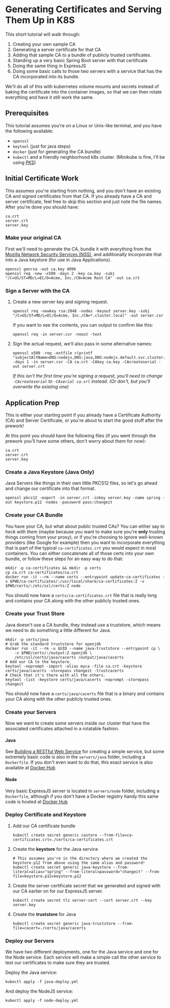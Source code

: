# Generating Certificates and Serving Them Up in K8S

This short tutorial will walk through:

1. Creating your own sample CA
1. Generating a server certificate for that CA
1. Adding that sample CA to a bundle of publicly trusted certificates.
1. Standing up a very basic Spring Boot server with that certificate
1. Doing the same thing in ExpressJS
1. Doing some basic calls to those two servers with a service that has the CA incorporated into its bundle.

We'll do all of this with kubernetes volume mounts and secrets instead of baking the certificate into the container images, so that we can then rotate everything and have it still work the same.

## Prerequisites

This tutorial assumes you're on a Linux or Unix-like terminal, and you have the following available:

- `openssl`
- `keytool` (just for java steps)
- `docker` (just for generating the CA bundle)
- `kubectl` and a friendly neighborhood k8s cluster. (Minikube is fine, I'll be using [PKS](https://pivotal.io/platform/pivotal-container-service))

## Initial Certificate Work

This assumes you're starting from nothing, and you don't have an existing CA and signed certificates from that CA. If you already have a CA and server certificate, feel free to skip this section and just note the file names. After you're done you should have:

```
ca.crt
server.crt
server.key
```

### Make your original CA

First we'll need to generate the CA, bundle it with everything from the [Mozilla Network Security Services (NSS)](https://www.mozilla.org/en-US/about/governance/policies/security-group/certs/policy/), and additionally incorporate that into a Java keystore (for use in Java Applications).

```
openssl genrsa -out ca.key 4096
openssl req -new -x509 -days 2 -key ca.key -subj "/C=US/ST=MD/L=EC/O=Acme, Inc./CN=Acme Root CA" -out ca.crt
```

### Sign a Server with the CA

1. Create a new server key and signing request.
    ```
    openssl req -newkey rsa:2048 -nodes -keyout server.key -subj "/C=US/ST=MD/L=EC/O=Acme, Inc./CN=*.cluster.local" -out server.csr
    ```
    If you want to see the contents, you can output to confirm like this:
    ```
    openssl req -in server.csr -noout -text
    ```
1. Sign the actual request, we'll also pass in some alternative names:
    ```
    openssl x509 -req -extfile <(printf "subjectAltName=DNS:nodejs,DNS:java,DNS:nodejs.default.svc.cluster.local,DNS:java.default.svc.cluster.local,DNS:www.example.com,DNS:*.cluster.local") -days 1 -in server.csr -CA ca.crt -CAkey ca.key -CAcreateserial -out server.crt
    ```
    _If this isn't the first time you're signing a request, you'll need to change `-CAcreateserial` to `-CAserial ca.srl` instead. (Or don't, but you'll overwrite the existing one)_

## Application Prep

This is either your starting point if you already have a Certificate Authority (CA) and Server Certificate, or you're about to start the good stuff after the prework!

At this point you should have the following files (if you went through the prework you'll have some others, don't worry about them for now):

```
ca.crt
server.crt
server.key
```

### Create a Java Keystore (Java Only)

Java Servers like things in their own little PKCS12 files, so let's go ahead and change our certificate into that format.

```
openssl pkcs12 -export -in server.crt -inkey server.key -name spring -out keystore.p12 -nodes -password pass:changeit
```

### Create your CA Bundle

You have your CA, but what about public trusted CAs? You can either say _to heck with them_ (maybe because you want to make sure you're **only** trusting things coming from your proxy), or if you're choosing to ignore well-known providers (like Google for example) then you want to incorporate everything that is part of the typical `ca-certificates.crt` you would expect in most containers. You can either concatenate all of those certs into your own bundle, or follow these steps for an easy way to do that:

```
mkdir -p ca-certificates && mkdir -p certs
cp ca.crt ca-certificates/ca.crt
docker run -it --rm --name certs --entrypoint update-ca-certificates -v $PWD/ca-certificates/:/usr/local/share/ca-certificates:Z -v $PWD/certs/:/etc/ssl/certs:Z node 
```

You should now have a `certs/ca-certificates.crt` file that is really long and contains your CA along with the other publicly trusted ones.

### Create your Trust Store

Java doesn't use a CA bundle, they instead use a truststore, which means we need to do something a little different for Java.

```
mkdir -p certs/java
# Grab the standard truststore for openjdk
docker run -it --rm -u $UID --name java-truststore --entrypoint cp \
    -v $PWD/certs/:/output:Z openjdk \
    /etc/ssl/certs/java/cacerts /output/java/cacerts
# Add our CA to the keystore.
keytool -noprompt -import -alias myca -file ca.crt -keystore certs/java/cacerts -storepass changeit -trustcacerts
# Check that it's there with all the others.
keytool -list -keystore certs/java/cacerts -noprompt -storepass changeit
```

You should now have a `certs/java/cacerts` file that is a binary and contains your CA along with the other publicly trusted ones.

### Create your Servers

Now we want to create some servers inside our cluster that have the associated certificates attached in a rotatable fashion.

#### Java

See [Building a RESTful Web Service](https://spring.io/guides/gs/rest-service/) for creating a simple service, but some extremely basic code is also in the `servers/java` folder, including a `Dockerfile`. If you don't even want to do that, this exact service is also available at [Docker Hub](https://cloud.docker.com/u/voor/repository/docker/voor/java-service)

#### Node

Very basic ExpressJS server is located in `servers/node` folder, including a `Dockerfile`, although if you don't have a Docker registry handy this same code is hosted at [Docker Hub](https://cloud.docker.com/u/voor/repository/docker/voor/node-service)

### Deploy Certificate and Keystore

1. Add our CA certificate bundle
    ```
    kubectl create secret generic castore --from-file=ca-certificates.crt=./certs/ca-certificates.crt
    ```

1. Create the **keystore** for the Java service
    ```
    # This assumes you're in the directory where we created the keystore.p12 from above using the same alias and password!
    kubectl create secret generic java-keystore --from-literal=alias="spring" --from-literal=password="changeit" --from-file=keystore.p12=keystore.p12
    ```

1. Create the server certificate secret that we generated and signed with our CA earlier on for our ExpressJS server.
    ```
    kubectl create secret tls server-cert --cert server.crt --key server.key
    ```
1. Create the **truststore** for Java
    ```
    kubectl create secret generic java-truststore --from-file=cacert=./certs/java/cacerts
    ```

### Deploy our Servers

We have two different deployments, one for the Java service and one for the Node service. Each service will make a simple call the other service to test our certificates to make sure they are trusted.

Deploy the Java service:

```
kubectl apply -f java-deploy.yml
```

And deploy the NodeJS service:

```
kubectl apply -f node-deploy.yml
```